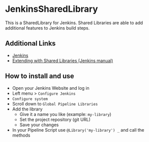 # JenkinsSharedLibrary

This is a SharedLibrary for Jenkins.
Shared Libraries are able to add additional features
to Jenkins build steps.


## Additional Links

- [Jenkins](https://jenkins.io/)
- [Extending with Shared Libraries (Jenkins manual)](https://jenkins.io/doc/book/pipeline/shared-libraries/)


## How to install and use

- Open your Jenkins Website and log in
- Left menu > `Configure Jenkins`
- `Configure system`
- Scroll down to `Global Pipeline Libraries`
- Add the library
  - Give it a name you like (example: `my-library`)
  - Set the project repository (git URL)
  - Save your changes
- In your Pipeline Script use `@Library('my-library') _` and call the methods
